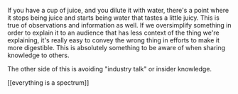 
If you have a cup of juice, and you dilute it with water, there's a point where it stops being juice and starts being water that tastes a little juicy. This is true of observations and information as well. If we oversimplify something in order to explain it to an audience that has less context of the thing we're explaining, it's really easy to convey the wrong thing in efforts to make it more digestible. This is absolutely something to be aware of when sharing knowledge to others.

The other side of this is avoiding "industry talk" or insider knowledge.


[[everything is a spectrum]]
